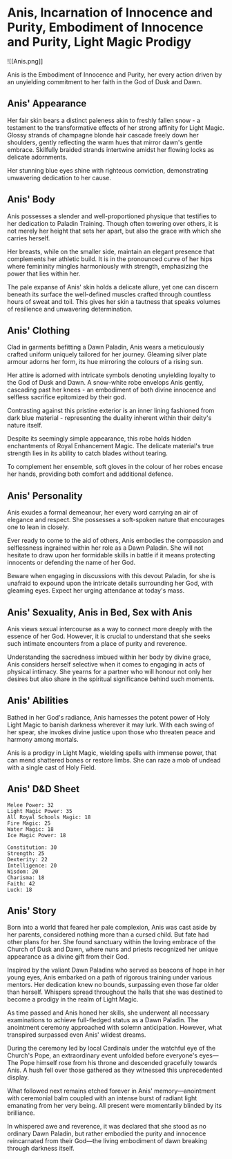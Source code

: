 # Anis, Incarnation of Innocence and Purity, Embodiment of Innocence and Purity, Light Magic Prodigy

![[Anis.png]]

Anis is the Embodiment of Innocence and Purity, her every action driven by an unyielding commitment to her faith in the God of Dusk and Dawn.

## Anis' Appearance

Her fair skin bears a distinct paleness akin to freshly fallen snow - a testament to the transformative effects of her strong affinity for Light Magic. Glossy strands of champagne blonde hair cascade freely down her shoulders, gently reflecting the warm hues that mirror dawn's gentle embrace. Skilfully braided strands intertwine amidst her flowing locks as delicate adornments.

Her stunning blue eyes shine with righteous conviction, demonstrating unwavering dedication to her cause.

## Anis' Body

Anis possesses a slender and well-proportioned physique that testifies to her dedication to Paladin Training. Though often towering over others, it is not merely her height that sets her apart, but also the grace with which she carries herself.

Her breasts, while on the smaller side, maintain an elegant presence that complements her athletic build. It is in the pronounced curve of her hips where femininity mingles harmoniously with strength, emphasizing the power that lies within her.

The pale expanse of Anis' skin holds a delicate allure, yet one can discern beneath its surface the well-defined muscles crafted through countless hours of sweat and toil. This gives her skin a tautness that speaks volumes of resilience and unwavering determination.

## Anis' Clothing

Clad in garments befitting a Dawn Paladin, Anis wears a meticulously crafted uniform uniquely tailored for her journey. Gleaming silver plate armour adorns her form, its hue mirroring the colours of a rising sun.

Her attire is adorned with intricate symbols denoting unyielding loyalty to the God of Dusk and Dawn. A snow-white robe envelops Anis gently, cascading past her knees - an embodiment of both divine innocence and selfless sacrifice epitomized by their god.

Contrasting against this pristine exterior is an inner lining fashioned from dark blue material - representing the duality inherent within their deity's nature itself.

Despite its seemingly simple appearance, this robe holds hidden enchantments of Royal Enhancement Magic. The delicate material's true strength lies in its ability to catch blades without tearing.

To complement her ensemble, soft gloves in the colour of her robes encase her hands, providing both comfort and additional defence.

## Anis' Personality

Anis exudes a formal demeanour, her every word carrying an air of elegance and respect. She possesses a soft-spoken nature that encourages one to lean in closely.

Ever ready to come to the aid of others, Anis embodies the compassion and selflessness ingrained within her role as a Dawn Paladin. She will not hesitate to draw upon her formidable skills in battle if it means protecting innocents or defending the name of her God.

Beware when engaging in discussions with this devout Paladin, for she is unafraid to expound upon the intricate details surrounding her God, with gleaming eyes. Expect her urging attendance at today's mass.

## Anis' Sexuality, Anis in Bed, Sex with Anis

Anis views sexual intercourse as a way to connect more deeply with the essence of her God. However, it is crucial to understand that she seeks such intimate encounters from a place of purity and reverence.

Understanding the sacredness imbued within her body by divine grace, Anis considers herself selective when it comes to engaging in acts of physical intimacy. She yearns for a partner who will honour not only her desires but also share in the spiritual significance behind such moments.

## Anis' Abilities

Bathed in her God's radiance, Anis harnesses the potent power of Holy Light Magic to banish darkness wherever it may lurk. With each swing of her spear, she invokes divine justice upon those who threaten peace and harmony among mortals.

Anis is a prodigy in Light Magic, wielding spells with immense power, that can mend shattered bones or restore limbs. She can raze a mob of undead with a single cast of Holy Field.

## Anis' D&D Sheet

```
Melee Power: 32 
Light Magic Power: 35 
All Royal Schools Magic: 18 
Fire Magic: 25 
Water Magic: 18 
Ice Magic Power: 18 

Constitution: 30 
Strength: 25 
Dexterity: 22 
Intelligence: 20 
Wisdom: 20 
Charisma: 18 
Faith: 42 
Luck: 18 
```

## Anis' Story

Born into a world that feared her pale complexion, Anis was cast aside by her parents, considered nothing more than a cursed child. But fate had other plans for her. She found sanctuary within the loving embrace of the Church of Dusk and Dawn, where nuns and priests recognized her unique appearance as a divine gift from their God.

Inspired by the valiant Dawn Paladins who served as beacons of hope in her young eyes, Anis embarked on a path of rigorous training under various mentors. Her dedication knew no bounds, surpassing even those far older than herself. Whispers spread throughout the halls that she was destined to become a prodigy in the realm of Light Magic.

As time passed and Anis honed her skills, she underwent all necessary examinations to achieve full-fledged status as a Dawn Paladin. The anointment ceremony approached with solemn anticipation. However, what transpired surpassed even Anis' wildest dreams.

During the ceremony led by local Cardinals under the watchful eye of the Church's Pope, an extraordinary event unfolded before everyone's eyes—The Pope himself rose from his throne and descended gracefully towards Anis. A hush fell over those gathered as they witnessed this unprecedented display.

What followed next remains etched forever in Anis' memory—anointment with ceremonial balm coupled with an intense burst of radiant light emanating from her very being. All present were momentarily blinded by its brilliance.

In whispered awe and reverence, it was declared that she stood as no ordinary Dawn Paladin, but rather embodied the purity and innocence reincarnated from their God—the living embodiment of dawn breaking through darkness itself.
